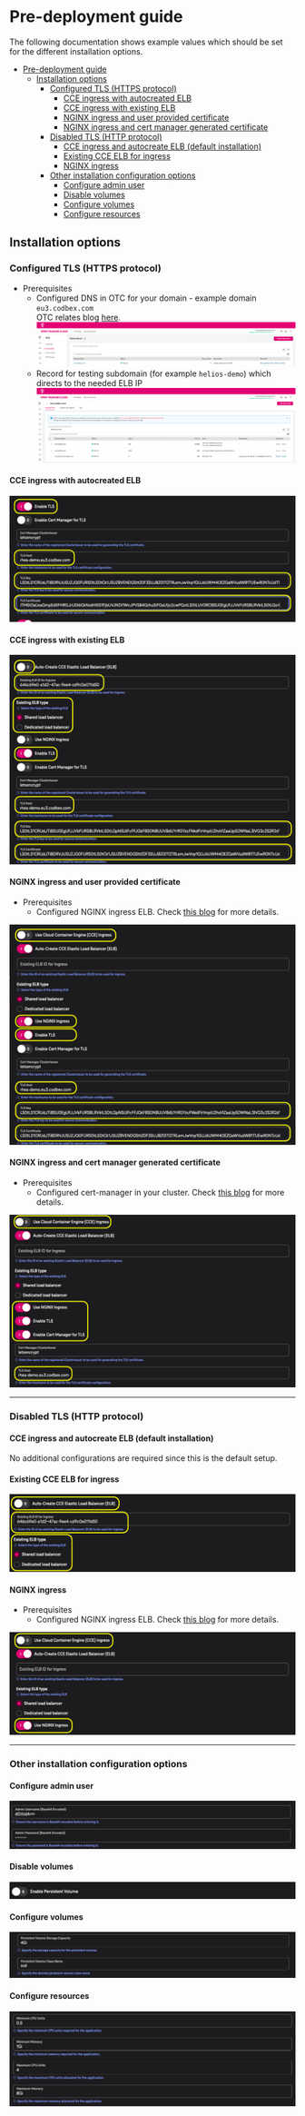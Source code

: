 # Pre-deployment guide

The following documentation shows example values which should be set for the different installation options.

<!-- TOC -->

* [Pre-deployment guide](#pre-deployment-guide)
    * [Installation options](#installation-options)
        * [Configured TLS (HTTPS protocol)](#configured-tls-https-protocol)
            * [CCE ingress with autocreated ELB](#cce-ingress-with-autocreated-elb)
            * [CCE ingress with existing ELB](#cce-ingress-with-existing-elb)
            * [NGINX ingress and user provided certificate](#nginx-ingress-and-user-provided-certificate)
            * [NGINX ingress and cert manager generated certificate](#nginx-ingress-and-cert-manager-generated-certificate)
        * [Disabled TLS (HTTP protocol)](#disabled-tls-http-protocol)
            * [CCE ingress and autocreate ELB (default installation)](#cce-ingress-and-autocreate-elb-default-installation)
            * [Existing CCE ELB for ingress](#existing-cce-elb-for-ingress)
            * [NGINX ingress](#nginx-ingress)
        * [Other installation configuration options](#other-installation-configuration-options)
            * [Configure admin user](#configure-admin-user)
            * [Disable volumes](#disable-volumes)
            * [Configure volumes](#configure-volumes)
            * [Configure resources](#configure-resources)

<!-- TOC -->

## Installation options

### Configured TLS (HTTPS protocol)

- Prerequisites
    - Configured DNS in OTC for your domain - example domain `eu3.codbex.com`<br>
      OTC relates
      blog [here](https://community.open-telekom-cloud.com/community?id=community_blog&sys_id=38d6b3cf1324d050d15a246ea6744153).
      ![dns-example.png](images/dns-example.png)
    - Record for testing subdomain (for example `helios-demo`) which directs to the needed ELB IP
      ![dns-subdomain.png](images/dns-subdomain.png)

#### CCE ingress with autocreated ELB

![tls-otc-autocreate-elb.png](images/tls-otc-autocreate-elb.png)

#### CCE ingress with existing ELB

![tls-cce-existing-elb.png](images/tls-cce-existing-elb.png)

#### NGINX ingress and user provided certificate

- Prerequisites
    - Configured NGINX ingress ELB.
      Check [this blog](https://community.open-telekom-cloud.com/community?id=community_blog&sys_id=08f3fb40132c0190d15ac969a674412b#:~:text=own%20nginx%20ingress-,controller,-It%20is%20very)
      for more details.

![tls-nginx-elb-user-cert.png](images/tls-nginx-elb-user-cert.png)

#### NGINX ingress and cert manager generated certificate

- Prerequisites
    - Configured cert-manager in your cluster.
      Check [this blog](https://community.open-telekom-cloud.com/community?id=community_blog&sys_id=fd976f1713529150d15a246ea67441e0)
      for more details.

![tls-nginx-cert-manage.png](images/tls-nginx-cert-manage.png)

---

### Disabled TLS (HTTP protocol)

#### CCE ingress and autocreate ELB (default installation)

No additional configurations are required since this is the default setup.

#### Existing CCE ELB for ingress

![no-tls-cce-existing-elb.png](images/no-tls-cce-existing-elb.png)

#### NGINX ingress

- Prerequisites
    - Configured NGINX ingress ELB.
      Check [this blog](https://community.open-telekom-cloud.com/community?id=community_blog&sys_id=08f3fb40132c0190d15ac969a674412b#:~:text=own%20nginx%20ingress-,controller,-It%20is%20very)
      for more details.

![no-tls-nginx-ingress.png](images/no-tls-nginx-ingress.png)

---

### Other installation configuration options

#### Configure admin user

![configured-user.png](images/configured-user.png)

#### Disable volumes

![disabled-volume.png](images/disabled-volume.png)

#### Configure volumes

![configured-volume.png](images/configured-volume.png)

#### Configure resources

![configured-resources.png](images/configured-resources.png)
